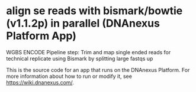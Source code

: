 <!-- dx-header -->
# align se reads with bismark/bowtie (v1.1.2p) in parallel (DNAnexus Platform App)

WGBS ENCODE Pipeline step: Trim and map single ended reads for technical replicate using Bismark by splitting large fastqs up

This is the source code for an app that runs on the DNAnexus Platform.
For more information about how to run or modify it, see
https://wiki.dnanexus.com/.
<!-- /dx-header -->



<!--
TODO: This app directory was automatically generated by dx-app-wizard;
please edit this Readme.md file to include essential documentation about
your app that would be helpful to users. (Also see the
Readme.developer.md.) Once you're done, you can remove these TODO
comments.

For more info, see https://wiki.dnanexus.com/Developer-Portal.
-->
